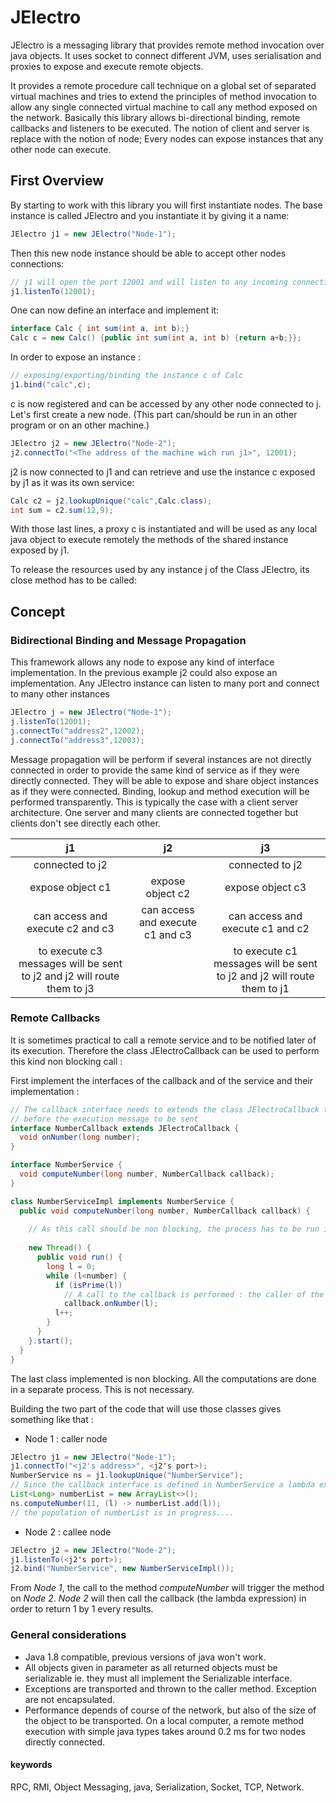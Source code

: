 # JElectro



JElectro is a messaging library that provides remote method invocation over java objects. 
It uses socket to connect different JVM, uses serialisation and proxies to expose and execute remote objects.

It provides a remote procedure call technique on a global set of separated virtual machines and tries to extend the principles of method invocation to allow any single connected virtual machine to call any method exposed on the network.
Basically this library allows bi-directional binding, remote callbacks and listeners to be executed. The notion of client and server is replace with the notion of node; Every nodes can expose instances that any other node can execute.

## First Overview

By starting to work with this library you will first instantiate nodes.
The base instance is called JElectro and you instantiate it by giving it a name:
```java
JElectro j1 = new JElectro("Node-1");
```
Then this new node instance should be able to accept other nodes connections:

```java
// j1 will open the port 12001 and will listen to any incoming connection
j1.listenTo(12001);
```

One can now define an interface and implement it: 
```java
interface Calc { int sum(int a, int b);}
Calc c = new Calc() {public int sum(int a, int b) {return a+b;}};
```

In order to expose an instance :
```java
// exposing/exporting/binding the instance c of Calc
j1.bind("calc",c);
```

c is now registered and can be accessed by any other node connected to j.
Let's first create a new node. (This part can/should be run in an other program or on an other machine.)
```java
JElectro j2 = new JElectro("Node-2");
j2.connectTo("<The address of the machine wich run j1>", 12001);
```

j2 is now connected to j1 and can retrieve and use the instance c exposed by j1 as it was its own service:
```java
Calc c2 = j2.lookupUnique("calc",Calc.class);
int sum = c2.sum(12,9);
```
With those last lines, a proxy c is instantiated and will be used as any local java object to execute remotely the methods of the shared instance exposed by j1.

To release the resources used by any instance j of the Class JElectro, its close method has to be called:


## Concept

### Bidirectional Binding and Message Propagation

This framework allows any node to expose any kind of interface implementation. In the previous example j2 could also expose an implementation.
Any JElectro instance can listen to many port and connect to many other instances 
```java
JElectro j = new JElectro("Node-1");
j.listenTo(12001);
j.connectTo("address2",12002);
j.connectTo("address3",12003);
```

Message propagation will be perform if several instances are not directly connected in order to provide the same kind of service as if they were directly connected. They will be able to expose and share object instances as if they were connected.
Binding, lookup and method execution will be performed transparently.
This is typically the case with a client server architecture. One server and many clients are connected together but clients don't see directly each other. 

| j1 | j2 | j3 |
|:-------:|:-------:|:-------:|
| connected to j2 | | connected to j2 | 
| expose object c1 | expose object c2 | expose object c3|
| can access and execute c2 and c3 | can access and execute c1 and c3 | can access and execute c1 and c2 |
| to execute c3 messages will be sent to j2 and j2 will route them to j3 | | to execute c1 messages will be sent to j2 and j2 will route them to j1 |


### Remote Callbacks

It is sometimes practical to call a remote service and to be notified later of its execution. Therefore the class JElectroCallback can be used to perform this kind non blocking call :

First implement the interfaces of the callback and of the service and their implementation :
```java
// The callback interface needs to extends the class JElectroCallback to be proxified 
// before the execution message to be sent
interface NumberCallback extends JElectroCallback {
  void onNumber(long number);
}

interface NumberService {
  void computeNumber(long number, NumberCallback callback);
}

class NumberServiceImpl implements NumberService {
  public void computeNumber(long number, NumberCallback callback) {
   
    // As this call should be non blocking, the process has to be run in an other thread.
    
    new Thread() {
      public void run() {
        long l = 0;
        while (l<number) {
          if (isPrime(l)) 
            // A call to the callback is performed : the caller of the method will be notified.
            callback.onNumber(l);
          l++;
        }
      }
    }.start();
  }
}
``` 

The last class implemented is non blocking. All the computations are done in a separate process. This is not necessary.

Building the two part of the code that will use those classes gives something like that :


 - Node 1 : caller node 
```java 
JElectro j1 = new JElectro("Node-1");
j1.connectTo("<j2's address>", <j2's port>);
NumberService ns = j1.lookupUnique("NumberService");
// Since the callback interface is defined in NumberService a lambda expression is possible :
List<Long> numberList = new ArrayList<>();
ns.computeNumber(11, (l) -> numberList.add(l));
// the population of numberList is in progress....
```

 - Node 2 : callee node
```java 
JElectro j2 = new JElectro("Node-2");
j1.listenTo(<j2's port>);
j2.bind("NumberService", new NumberServiceImpl());
```

From _Node 1_, the call to the method _computeNumber_ will trigger the method on _Node 2_. _Node 2_ will then call the callback (the lambda expression) in order to return 1 by 1 every results.  


### General considerations

- Java 1.8 compatible, previous versions of java won't work.
- All objects given in parameter as all returned objects must be serializable ie. they must all implement the Serializable interface.
- Exceptions are transported and thrown to the caller method. Exception are not encapsulated.
- Performance depends of course of the network, but also of the size of the object to be transported. On a local computer, a remote method execution with simple java types takes around 0.2 ms for two nodes directly connected.



#### keywords
RPC, RMI, Object Messaging, java, Serialization, Socket, TCP, Network.
